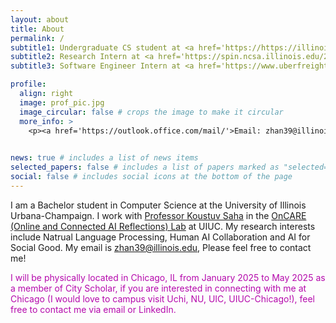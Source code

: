 ```yaml
---
layout: about
title: About
permalink: /
subtitle1: Undergraduate CS student at <a href='https://https://illinois.edu/'>UIUC</a>, <a href='https://siebelschool.illinois.edu/'>Siebel School of Computing and Data Science</a>
subtitle2: Research Intern at <a href='https://spin.ncsa.illinois.edu/24-25-academic-year-interns/'>National Center for Supercomputing Applications </a>
subtitle3: Software Engineer Intern at <a href='https://www.uberfreight.com/'>Uber Freight</a>

profile:
  align: right
  image: prof_pic.jpg
  image_circular: false # crops the image to make it circular
  more_info: >
    <p><a href='https://outlook.office.com/mail/'>Email: zhan39@illinois.edu</a></p>
 

news: true # includes a list of news items
selected_papers: false # includes a list of papers marked as "selected={true}"
social: false # includes social icons at the bottom of the page
---
```



I am a Bachelor student in Computer Science at the University of Illinois Urbana-Champaign. I work with [Professor Koustuv Saha](https://koustuv.com/) in the [OnCARE (Online and Connected AI Reflections) Lab](https://oncare.cs.illinois.edu/) at UIUC. My research interests include Natrual Language Processing, Human AI Collaboration and AI for Social Good. My email is zhan39@illinois.edu, Please feel free to contact me! 

<span style="color: #b509ac;">I will be physically located in Chicago, IL from January 2025 to May 2025 as a member of City Scholar, if you are interested in connecting with me at Chicago (I would love to campus visit Uchi, NU, UIC, UIUC-Chicago!), feel free to contact me via email or LinkedIn.</span>